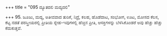 +++
title = "095 ದ್ಯೂತದಲಿ ಮದ್ಯದಲಿ"

+++
95. ಜೂಜು, ಮದ್ಯ, ಅತೀವವಾದ ತುರಿಕೆ, ನಿದ್ರೆ, ಕಲಹ, ಹೊಡೆದಾಟ, ಸಂಭೋಗ, ಊಟ, ಮೋಸದ ಕೆಲಸ, ಕೆಟ್ಟ ನಡತೆ ಪರಸ್ತ್ರೀಯರಲ್ಲಿ ಪ್ರೀತಿಯ ಸ್ನೇಹ-ಇವುಗಳಲ್ಲಿ ಹೆಚ್ಚಿನ ಪ್ರೀತಿ, ಆಸಕ್ತಿಗಳನ್ನು ಬೆಳೆಸಿಕೊಂಡರೆ ಅವು ಹೆಚ್ಚು ಹೆಚ್ಚು ಕೆದುಕುತ್ತವೆ.